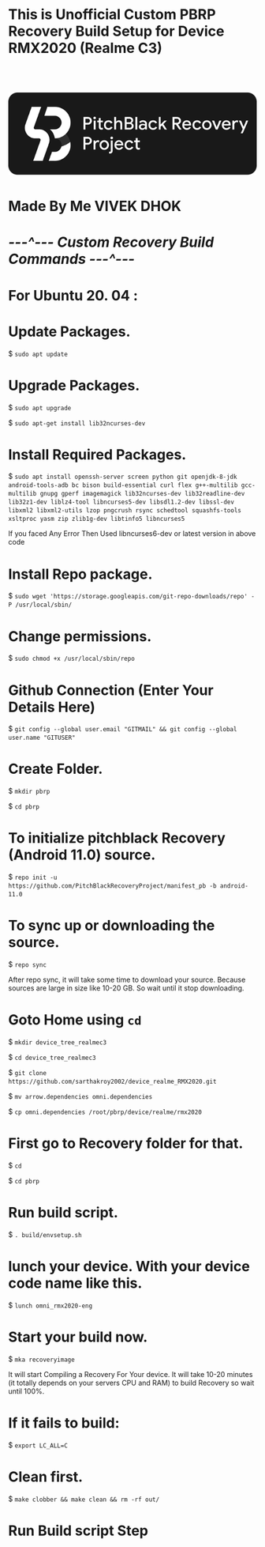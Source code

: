 # This is Unofficial Custom PBRP Recovery Build Setup for Device RMX2020 (Realme C3)

<h1 align="center">
  <br>
  <a href="https://pitchblackrecovery.com"><img src="https://raw.githubusercontent.com/shovon668/xda-template/r3/pbrp3-banner-xda.png" alt="Welcome to PitchBlack Recovery Project 👋" width="600"></a>
  <br> </h1>
  
# Made By Me VIVEK DHOK

# <i> ---^--- Custom Recovery Build Commands ---^--- </i>

# For Ubuntu 20. 04 :

# Update Packages.

$ ``` sudo apt update  ```

# Upgrade Packages.

$ ``` sudo apt upgrade ```

$ ``` sudo apt-get install lib32ncurses-dev ```

# Install Required Packages.

$ ``` sudo apt install openssh-server screen python git openjdk-8-jdk android-tools-adb bc bison build-essential curl flex g++-multilib gcc-multilib gnupg gperf imagemagick lib32ncurses-dev lib32readline-dev lib32z1-dev liblz4-tool libncurses5-dev libsdl1.2-dev libssl-dev libxml2 libxml2-utils lzop pngcrush rsync schedtool squashfs-tools xsltproc yasm zip zlib1g-dev libtinfo5 libncurses5 ```

If you faced Any Error Then Used libncurses6-dev or latest version in above code 

# Install Repo package.

$ ``` sudo wget 'https://storage.googleapis.com/git-repo-downloads/repo' -P /usr/local/sbin/ ```

# Change permissions.

$ ``` sudo chmod +x /usr/local/sbin/repo ```

# Github Connection (Enter Your Details Here)

$ ``` git config --global user.email "GITMAIL" && git config --global user.name "GITUSER" ```

# Create Folder.

$ ``` mkdir pbrp ```

$ ``` cd pbrp ```

# To initialize pitchblack Recovery (Android 11.0) source.

$ ``` repo init -u https://github.com/PitchBlackRecoveryProject/manifest_pb -b android-11.0 ```

# To sync up or downloading the source.

$ ``` repo sync ```

After repo sync, it will take some time to download your source. Because sources are large in size like 10-20 GB. So wait until it stop downloading.

# Goto Home using ` cd `

$ ``` mkdir device_tree_realmec3 ```

$ ``` cd device_tree_realmec3 ```

$ ``` git clone https://github.com/sarthakroy2002/device_realme_RMX2020.git ```

$ ``` mv arrow.dependencies omni.dependencies ```

$ ``` cp omni.dependencies /root/pbrp/device/realme/rmx2020 ```

# First go to Recovery folder for that.

$ ``` cd ```

$ ``` cd pbrp ```

# Run build script.

 $  ``` . build/envsetup.sh ```

# lunch your device. With your device code name like this.

$ ``` lunch omni_rmx2020-eng ```

# Start your build now.

$ ``` mka recoveryimage ```

It will start Compiling a Recovery For Your device. It will take 10-20 minutes (it totally depends on your servers CPU and RAM) to build Recovery so wait until 100%.

# If it fails to build:

$ ``` export LC_ALL=C ```

# Clean first.

$ ``` make clobber && make clean && rm -rf out/ ```

# Run Build script Step
